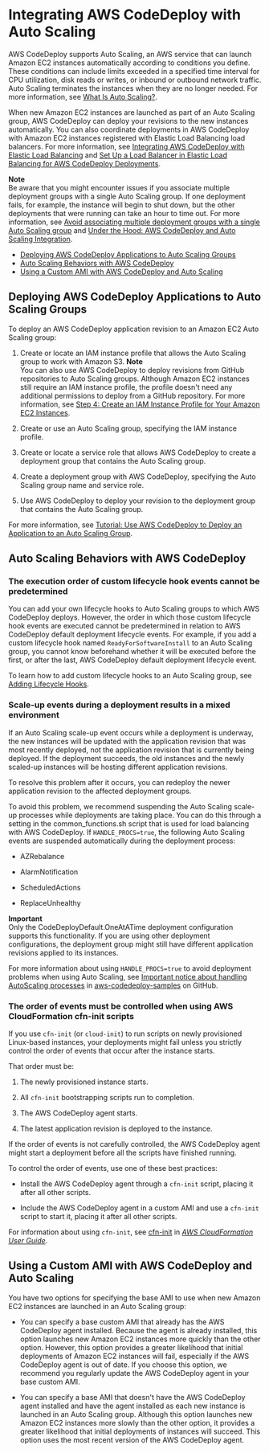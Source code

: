 # Integrating AWS CodeDeploy with Auto Scaling<a name="integrations-aws-auto-scaling"></a>

AWS CodeDeploy supports Auto Scaling, an AWS service that can launch Amazon EC2 instances automatically according to conditions you define\. These conditions can include limits exceeded in a specified time interval for CPU utilization, disk reads or writes, or inbound or outbound network traffic\. Auto Scaling terminates the instances when they are no longer needed\. For more information, see [What Is Auto Scaling?](http://docs.aws.amazon.com/autoscaling/latest/userguide/WhatIsAutoScaling.html)\.

When new Amazon EC2 instances are launched as part of an Auto Scaling group, AWS CodeDeploy can deploy your revisions to the new instances automatically\. You can also coordinate deployments in AWS CodeDeploy with Amazon EC2 instances registered with Elastic Load Balancing load balancers\. For more information, see [Integrating AWS CodeDeploy with Elastic Load Balancing](integrations-aws-elastic-load-balancing.md) and [Set Up a Load Balancer in Elastic Load Balancing for AWS CodeDeploy Deployments](deployment-groups-create-load-balancer.md)\.

**Note**  
Be aware that you might encounter issues if you associate multiple deployment groups with a single Auto Scaling group\. If one deployment fails, for example, the instance will begin to shut down, but the other deployments that were running can take an hour to time out\. For more information, see [Avoid associating multiple deployment groups with a single Auto Scaling group](troubleshooting-auto-scaling.md#troubleshooting-multiple-depgroups) and [Under the Hood: AWS CodeDeploy and Auto Scaling Integration](http://aws.amazon.com/blogs/devops/under-the-hood-aws-codedeploy-and-auto-scaling-integration/)\.


+ [Deploying AWS CodeDeploy Applications to Auto Scaling Groups](#integrations-aws-auto-scaling-deploy)
+ [Auto Scaling Behaviors with AWS CodeDeploy](#integrations-aws-auto-scaling-behaviors)
+ [Using a Custom AMI with AWS CodeDeploy and Auto Scaling](#integrations-aws-auto-scaling-custom-ami)

## Deploying AWS CodeDeploy Applications to Auto Scaling Groups<a name="integrations-aws-auto-scaling-deploy"></a>

To deploy an AWS CodeDeploy application revision to an Amazon EC2 Auto Scaling group:

1. Create or locate an IAM instance profile that allows the Auto Scaling group to work with Amazon S3\.
**Note**  
You can also use AWS CodeDeploy to deploy revisions from GitHub repositories to Auto Scaling groups\. Although Amazon EC2 instances still require an IAM instance profile, the profile doesn't need any additional permissions to deploy from a GitHub repository\. For more information, see [Step 4: Create an IAM Instance Profile for Your Amazon EC2 Instances](getting-started-create-iam-instance-profile.md)\.

1. Create or use an Auto Scaling group, specifying the IAM instance profile\.

1. Create or locate a service role that allows AWS CodeDeploy to create a deployment group that contains the Auto Scaling group\.

1. Create a deployment group with AWS CodeDeploy, specifying the Auto Scaling group name and service role\.

1. Use AWS CodeDeploy to deploy your revision to the deployment group that contains the Auto Scaling group\.

For more information, see [Tutorial: Use AWS CodeDeploy to Deploy an Application to an Auto Scaling Group](tutorials-auto-scaling-group.md)\.

## Auto Scaling Behaviors with AWS CodeDeploy<a name="integrations-aws-auto-scaling-behaviors"></a>

### The execution order of custom lifecycle hook events cannot be predetermined<a name="integrations-aws-auto-scaling-behaviors-hook-order"></a>

You can add your own lifecycle hooks to Auto Scaling groups to which AWS CodeDeploy deploys\. However, the order in which those custom lifecycle hook events are executed cannot be predetermined in relation to AWS CodeDeploy default deployment lifecycle events\. For example, if you add a custom lifecycle hook named `ReadyForSoftwareInstall` to an Auto Scaling group, you cannot know beforehand whether it will be executed before the first, or after the last, AWS CodeDeploy default deployment lifecycle event\.

To learn how to add custom lifecycle hooks to an Auto Scaling group, see [Adding Lifecycle Hooks](http://docs.aws.amazon.com/autoscaling/latest/userguide/lifecycle-hooks.html#adding-lifecycle-hooks)\.

### Scale\-up events during a deployment results in a mixed environment<a name="integrations-aws-auto-scaling-behaviors-mixed-environment"></a>

If an Auto Scaling scale\-up event occurs while a deployment is underway, the new instances will be updated with the application revision that was most recently deployed, not the application revision that is currently being deployed\. If the deployment succeeds, the old instances and the newly scaled\-up instances will be hosting different application revisions\.

To resolve this problem after it occurs, you can redeploy the newer application revision to the affected deployment groups\.

To avoid this problem, we recommend suspending the Auto Scaling scale\-up processes while deployments are taking place\. You can do this through a setting in the common\_functions\.sh script that is used for load balancing with AWS CodeDeploy\. If `HANDLE_PROCS=true`, the following Auto Scaling events are suspended automatically during the deployment process:

+ AZRebalance

+ AlarmNotification

+ ScheduledActions

+ ReplaceUnhealthy

**Important**  
Only the CodeDeployDefault\.OneAtATime deployment configuration supports this functionality\. If you are using other deployment configurations, the deployment group might still have different application revisions applied to its instances\.

For more information about using `HANDLE_PROCS=true` to avoid deployment problems when using Auto Scaling, see [Important notice about handling AutoScaling processes](https://github.com/awslabs/aws-codedeploy-samples/tree/master/load-balancing/elb#important-notice-about-handling-autoscaling-processes) in [aws\-codedeploy\-samples](https://github.com/awslabs/aws-codedeploy-samples) on GitHub\.

### The order of events must be controlled when using AWS CloudFormation cfn\-init scripts<a name="integrations-aws-auto-scaling-behaviors-event-order"></a>

If you use `cfn-init` \(or `cloud-init`\) to run scripts on newly provisioned Linux\-based instances, your deployments might fail unless you strictly control the order of events that occur after the instance starts\.

That order must be:

1. The newly provisioned instance starts\.

1. All `cfn-init` bootstrapping scripts run to completion\.

1. The AWS CodeDeploy agent starts\.

1. The latest application revision is deployed to the instance\.

If the order of events is not carefully controlled, the AWS CodeDeploy agent might start a deployment before all the scripts have finished running\. 

To control the order of events, use one of these best practices: 

+ Install the AWS CodeDeploy agent through a `cfn-init` script, placing it after all other scripts\.

+ Include the AWS CodeDeploy agent in a custom AMI and use a `cfn-init` script to start it, placing it after all other scripts\.

For information about using `cfn-init`, see [cfn\-init](http://docs.aws.amazon.com/AWSCloudFormation/latest/UserGuide/cfn-init.html) in *[AWS CloudFormation User Guide](http://docs.aws.amazon.com/AWSCloudFormation/latest/UserGuide/)*\.

## Using a Custom AMI with AWS CodeDeploy and Auto Scaling<a name="integrations-aws-auto-scaling-custom-ami"></a>

You have two options for specifying the base AMI to use when new Amazon EC2 instances are launched in an Auto Scaling group:

+ You can specify a base custom AMI that already has the AWS CodeDeploy agent installed\. Because the agent is already installed, this option launches new Amazon EC2 instances more quickly than the other option\. However, this option provides a greater likelihood that initial deployments of Amazon EC2 instances will fail, especially if the AWS CodeDeploy agent is out of date\. If you choose this option, we recommend you regularly update the AWS CodeDeploy agent in your base custom AMI\.

+ You can specify a base AMI that doesn't have the AWS CodeDeploy agent installed and have the agent installed as each new instance is launched in an Auto Scaling group\. Although this option launches new Amazon EC2 instances more slowly than the other option, it provides a greater likelihood that initial deployments of instances will succeed\. This option uses the most recent version of the AWS CodeDeploy agent\.